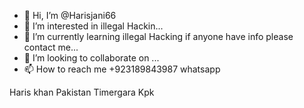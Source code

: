 - 👋 Hi, I’m @Harisjani66
- 👀 I’m interested in illegal Hackin...
- 🌱 I’m currently learning illegal Hacking if anyone have info please contact me...
- 💞️ I’m looking to collaborate on ...
- 📫 How to reach me +923189843987 whatsapp

<!---
Harisjani66/Harisjani66 is a ✨ special ✨ repository because its `README.md` (this file) appears on your GitHub profile.
You can click the Preview link to take a look at your changes.
--->
Haris khan
Pakistan
Timergara
Kpk
